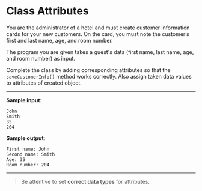 # Class Attributes

You are the administrator of a hotel and must create customer information cards for your new customers. On the card, you must note the customer’s first and last name, age, and room number.

The program you are given takes a guest's data (first name, last name, age, and room number) as input.

Complete the class by adding corresponding attributes so that the `saveCustomerInfo()` method works correctly. Also assign taken data values to attributes of created object.

---

**Sample input**:  
```
John
Smith
35
204
```

**Sample output**:  
```
First name: John
Second name: Smith
Age: 35
Room number: 204
```

---

>Be attentive to set **correct data types** for attributes.
